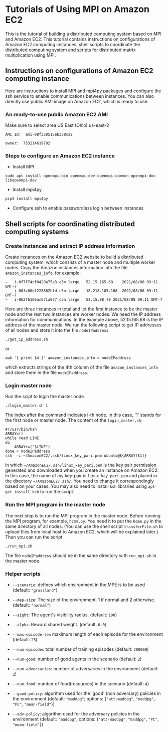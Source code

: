 
# Tutorials of Using MPI on Amazon EC2

This is the tutorial of building a distributed computing system based on MPI and Amazon EC2. This tutorial contains instructions on configurations of Amazon EC2 computing instances, shell scripts to coordinate the distributed computing system and scripts for distributed matrix multiplication using MPI.

## Instructions on configurations of Amazon EC2 computing instance
Here are instructions to install MPI and mpi4py packages and configure the ssh service to enable communications between instances. You can also directly use public AMI image on Amazon EC2, which is ready to use. 

### An ready-to-use public Amazon EC2 AMI
Make sure to select area US East (Ohio) us-east-2

```
AMI ID:  ami-08f358515eb338ca2

owner:  753214619702
```

### Steps to configure an Amazon EC2 instance

- Install MPI
```
sudo apt install openmpi-bin openmpi-dev openmpi-common openmpi-doc libopenmpi-dev
```

- Install mpi4py
```
pip3 install mpi4py
```

- Configure ssh to enable passwordless login between instances


## Shell scripts for coordinating distributed computing systems

### Create instances and extract IP address information
Create instances on the Amazon EC2 website to build a distributed computing system, which consists of a master node and multiple worker nodes. Copy the Amazon instances information into the file `amazon_instances_info`, for example:
```
–	i-0f7f74cf0420a75a3	c5n.large	52.15.165.68	2021/08/08 09:11 GMT-7
–	i-003c00df228882bfd	c5n.large	18.218.185.168	2021/08/08 09:11 GMT-7
–	i-062f6166ac671a077	c5n.large	52.15.88.70	2021/08/08 09:11 GMT-7
```
Here are three instances in total and let the first instance to be the master node and the rest two instances are worker nodes. We need the IP address information for communications. In the example above, 52.15.165.68 is the IP address of the master node. We run the following script to get IP addresses of all nodes and store it into the file `nodeIPaddress`
```
./get_ip_address.sh
```
or 
```
awk '{ print $4 }' amazon_instances_info > nodeIPaddress
```
which extracts strings of the 4th column of the file `amazon_instances_info` and store them in the file `nodeIPaddress`.



### Login master node
Run the scipt to login the master node
```
./login_master.sh 1
```
The index after the command indicates i-th node. In this case, '1' stands for the first node or master node. The content of the `login_master.sh`:
```
#!/usr/bin/ksh
ARRAY=()
while read LINE
do
    ARRAY+=("$LINE")
done < nodeIPaddress
ssh  -i ~/AmazonEC2/.ssh/linux_key_pari.pem ubuntu@${ARRAY[$1]}
```
in which `~/AmazonEC2/.ssh/linux_key_pari.pem` is the key pair permission generated and downloaded when you create an instance on Amazon EC2. In this case, the name of my key-pair is `linux_key_pari.pem` and placed in the directory `~/AmazonEC2/.ssh/`. You need to change it correspondingly based on your cases. You may also need to install `ksh` libraries using `apt-get install ksh` to run the script.

### Run the MPI program in the master node
The next step is to run the MPI program in the master node. Before running the MPI program, for example, `hcmm.py`. You need it to put the `hcmm.py` in the same directory of all nodes.  (You can use the shell script `transferFile.sh` to upload files from local host to Amazon EC2, which will be explained later.). Then you can run the script 
```
./run_mpi.sh
```
The file `nodeIPaddress` should be in the same directory with `run_mpi.sh` in the master node.

### Helper scripts

- `--scenario`: defines which environment in the MPE is to be used (default: `"grassland"`)

- `--map-size`: The size of the environment. 1 if normal and 2 otherwise. (default: `"normal"`)

- `--sight`: The agent's visibility radius. (default: `100`)

- `--alpha`: Reward shared weight. (default: `0.0`)

- `--max-episode-len` maximum length of each episode for the environment (default: `25`)

- `--num-episodes` total number of training episodes (default: `200000`)

- `--num-good`: number of good agents in the scenario (default: `2`)

- `--num-adversaries`: number of adversaries in the environment (default: `2`)

- `--num-food`: number of food(resources) in the scenario (default: `4`)

- `--good-policy`: algorithm used for the 'good' (non adversary) policies in the environment
(default: `"maddpg"`; options: {`"att-maddpg"`, `"maddpg"`, `"PC"`, `"mean-field"`})

- `--adv-policy`: algorithm used for the adversary policies in the environment
(default: `"maddpg"`; options: {`"att-maddpg"`, `"maddpg"`, `"PC"`, `"mean-field"`})
```
